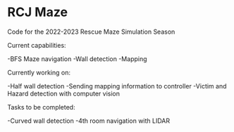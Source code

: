 # RCJ Maze

Code for the 2022-2023 Rescue Maze Simulation Season


Current capabilities:

-BFS Maze navigation
-Wall detection
-Mapping

Currently working on:

-Half wall detection
-Sending mapping information to controller
-Victim and Hazard detection with computer vision

Tasks to be completed:

-Curved wall detection
-4th room navigation with LIDAR

